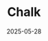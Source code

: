 ---  
layout: startup_page  
title: "Chalk"  
id: "chalk.ai"  
permalink: "/chalkchalk.ai05282025/"  
website: "https://www.chalk.ai"  
funding_round: "Series A"  
funding_amount: "$50M"  
investors: "Felicis, Triatomic Capital, General Catalyst, Unusual Ventures, Xfund"  
about: "Chalk is a data platform for AI inference, enabling real-time decisions for companies by providing critical infrastructure to operationalize machine learning and AI. Their platform allows for the creation of real-time, low-latency machine learning pipelines, supporting applications like fraud prevention and personalized recommendations. Founded in 2022, Chalk has raised over $60M."  
markets: "Fintech, Identity, Healthcare, E-commerce, AI, Artificial Intelligence (AI), Big Data, Machine Learning, Productivity Tools, Software"  
hq: "San Francisco, California, United States"  
founded_year: "2022"  
linkedin: "https://www.linkedin.com/company/chalkai"  
twitter: "https://twitter.com/chalk"  
instagram: ""  
facebook: ""  
crunchbase: "https://www.crunchbase.com/organization/chalk-ai"  
pitchbook: "https://pitchbook.com/profiles/company/509217-04"  

date_display: "28-May-2025"  
date: "2025-05-28"

# SEO Optimization  
meta_title: "Chalk - Series A Funding ($50M)"  
meta_description: "Chalk, Chalk is a data platform for AI inference, enabling real-time decisions for companies by providing critical infrastructure to operationalize machine l..."  
meta_keywords: "Chalk, Fintech, Identity, Healthcare, E-commerce, AI, Artificial Intelligence (AI), Big Data, Machine Learning, Productivity Tools, Software, Series A funding"  
canonical_url: "https://startup.projectstartups.com/chalkchalk.ai05282025/"  
---